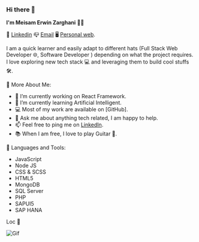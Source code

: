 ### Hi there 👋

**I'm Meisam Erwin Zarghani** :technologist:

:blue_book:   [Linkedin](https://www.linkedin.com/in/meisam-e-zarghani-b2167691/)     :mailbox_closed:   [Email](zarghani.m@gmail.com)     :desktop_computer:    [Personal web](https://erwin-zr.netlify.app/).


I am a quick learner and easily adapt to different hats (Full Stack Web Developer 🌐, Software Developer ) depending on what the project requires. I love exploring new tech stack 💻 and leveraging them to build cool stuffs 🛠️.

🧐 More About Me:
- 🔭   I’m currently working on React Framework.
- 🌱   I’m currently learning Artificial Intelligent.
- 💻   Most of my work are available on [GitHub].
- 💬   Ask me about anything tech related, I am happy to help.
- 📫   Feel free to ping me on [LinkedIn](https://www.linkedin.com/in/meisam-e-zarghani-b2167691/).
- 📚   When I am free, I love to play Guitar :guitar:.

🔨 Languages and Tools:
 - JavaScript 
 - Node JS
 - CSS & SCSS
 - HTML5
 - MongoDB
 - SQL Server
 - PHP
 - SAPUI5
 - SAP HANA


Loc  :england:

![Gif](https://raw.githubusercontent.com/rahul-jha98/rahul-jha98/main/techstack.gif)
